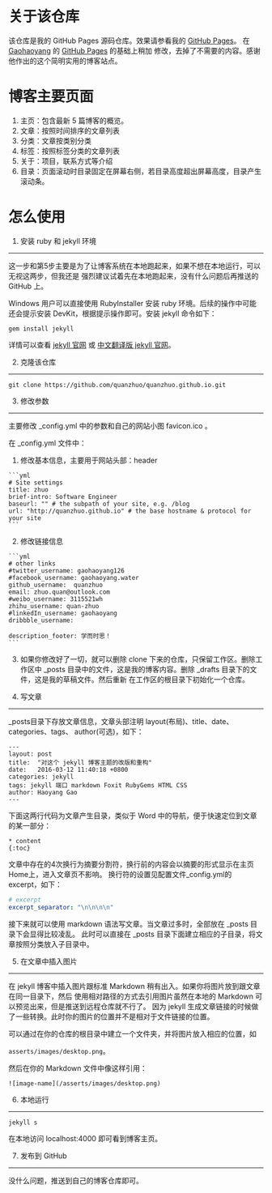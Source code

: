 关于该仓库
=========
该仓库是我的 GitHub Pages 源码仓库。效果请参看我的 [GitHub Pages](https://quanzhuo.github.io/)。
在 [Gaohaoyang](https://github.com/Gaohaoyang)
的 [GitHub Pages](https://github.com/Gaohaoyang/gaohaoyang.github.io) 的基础上稍加
修改，去掉了不需要的内容。感谢他作出的这个简明实用的博客站点。

博客主要页面
==========
1. 主页：包含最新 5 篇博客的概览。
2. 文章：按照时间排序的文章列表
3. 分类：文章按类别分类
4. 标签：按照标签分类的文章列表
5. 关于：项目，联系方式等介绍
6. 目录：页面滚动时目录固定在屏幕右侧，若目录高度超出屏幕高度，目录产生滚动条。

怎么使用
=======

1. 安装 ruby 和 jekyll 环境
--------------------------
    
这一步和第5步主要是为了让博客系统在本地跑起来，如果不想在本地运行，可以无视这两步，但我还是
强烈建议试着先在本地跑起来，没有什么问题后再推送的 GitHub 上。
    
Windows 用户可以直接使用 RubyInstaller 安装 ruby 环境。后续的操作中可能还会提示安装 
DevKit，根据提示操作即可。安装 jekyll 命令如下：

    gem install jekyll

详情可以查看 [jekyll 官网](https://jekyllrb.com/) 或 
[中文翻译版 jekyll 官网](http://jekyllcn.com/)。 
    
2. 克隆该仓库
------------

    git clone https://github.com/quanzhuo/quanzhuo.github.io.git
        
3. 修改参数
----------
主要修改 _config.yml 中的参数和自己的网站小图 favicon.ico 。

在 _config.yml 文件中：

  1. 修改基本信息，主要用于网站头部：header

    ```yml
    # Site settings
    title: zhuo
    brief-intro: Software Engineer
    baseurl: "" # the subpath of your site, e.g. /blog
    url: "http://quanzhuo.github.io" # the base hostname & protocol for your site
    ```
    
  2. 修改链接信息

    ```yml
    # other links
    #twitter_username: gaohaoyang126
    #facebook_username: gaohaoyang.water
    github_username:  quanzhuo
    email: zhuo.quan@outlook.com
    #weibo_username: 3115521wh
    zhihu_username: quan-zhuo
    #linkedIn_username: gaohaoyang
    dribbble_username:

    description_footer: 学而时思！
    ```
    
  3. 如果你修改好了一切，就可以删除 clone 下来的仓库，只保留工作区。删除工作区中 _posts
     目录中的文件，这是我的博客内容。删除 _drafts 目录下的文件，这是我的草稿文件。然后重新
     在工作区的根目录下初始化一个仓库。
     
4. 写文章
---------
_posts目录下存放文章信息，文章头部注明 layout(布局)、title、date、categories、tags、
author(可选)，如下：

    ---
    layout: post
    title:  "对这个 jekyll 博客主题的改版和重构"
    date:   2016-03-12 11:40:18 +0800
    categories: jekyll
    tags: jekyll 端口 markdown Foxit RubyGems HTML CSS
    author: Haoyang Gao
    ---
    
下面这两行代码为文章产生目录，类似于 Word 中的导航，便于快速定位到文章的某一部分：

    * content
    {:toc}
    
文章中存在的4次换行为摘要分割符，换行前的内容会以摘要的形式显示在主页Home上，进入文章页不影响。
换行符的设置见配置文件_config.yml的 excerpt，如下：

```yml
# excerpt
excerpt_separator: "\n\n\n\n"
```

接下来就可以使用 markdown 语法写文章。当文章过多时，全部放在 _posts 目录下会显得比较凌乱。
此时可以直接在 _posts 目录下面建立相应的子目录，将文章按照分类放入子目录中。

5. 在文章中插入图片
----------
在 jekyll 博客中插入图片跟标准 Markdown 稍有出入。如果你将图片放到跟文章在同一目录下，然后
使用相对路径的方式去引用图片虽然在本地的 Markdown 可以预览出来，但是推送到远程仓库就不行了。
因为 jekyll 生成文章链接的时候做了一些转换。此时你的图片的位置并不是相对于文件链接的位置。

可以通过在你的仓库的根目录中建立一个文件夹，并将图片放入相应的位置，如 

`asserts/images/desktop.png`。

然后在你的 Markdown 文件中像这样引用：

`![image-name](/asserts/images/desktop.png)`

6. 本地运行
----------
    
    jekyll s
    
在本地访问 localhost:4000 即可看到博客主页。

7. 发布到 GitHub
----------------
没什么问题，推送到自己的博客仓库即可。
